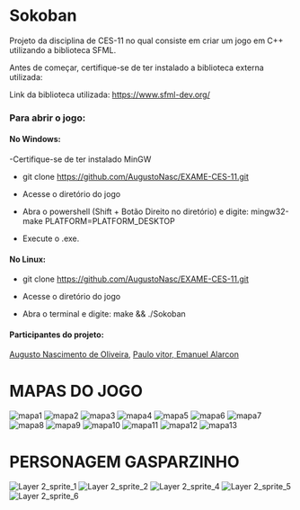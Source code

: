 # Sokoban
Projeto da disciplina de CES-11 no qual consiste em criar um jogo em C++ utilizando a biblioteca SFML.

Antes de começar, certifique-se de ter instalado a biblioteca externa utilizada:

Link da biblioteca utilizada: https://www.sfml-dev.org/

<h3>Para abrir o jogo:</h3>

<h4>No Windows:</h4>

  -Certifique-se de ter instalado MinGW
  
  - git clone https://github.com/AugustoNasc/EXAME-CES-11.git
  
  - Acesse o diretório do jogo
  
  - Abra o powershell (Shift + Botão Direito no diretório) e digite: mingw32-make PLATFORM=PLATFORM_DESKTOP
  
  - Execute o .exe.
  
<h4>No Linux:</h4>
  
  - git clone https://github.com/AugustoNasc/EXAME-CES-11.git
  
  - Acesse o diretório do jogo
  
  - Abra o terminal e digite: make && ./Sokoban
  

<h4>Participantes do projeto:</h4> <a href="https://github.com/AugustoNasc" target="_blank" rel="noopener noreferrer">Augusto Nascimento de Oliveira</a>, <a href="https://github.com/paulov0911" target="_blank" rel="noopener noreferrer">Paulo vitor, <a href="https://github.com/AlarconEmanuel" target="_blank" rel="noopener noreferrer">Emanuel Alarcon</a>

# MAPAS DO JOGO
![mapa1](https://user-images.githubusercontent.com/103709764/167733014-df558502-b029-4344-93ff-0907b43e813d.png)
![mapa2](https://user-images.githubusercontent.com/103709764/167733044-4f063af0-29e6-4f50-8541-5489b2d0d8f7.png)
![mapa3](https://user-images.githubusercontent.com/103709764/167733093-394f1003-b777-4065-bcbc-c582df2bb638.png)
![mapa4](https://user-images.githubusercontent.com/103709764/167733150-f959783f-e612-4c0d-9814-7735ee207438.png)
![mapa5](https://user-images.githubusercontent.com/103709764/167733158-cbb01308-659b-4095-8f8b-0bd618ad66a6.png)
![mapa6](https://user-images.githubusercontent.com/103709764/167733171-b3920b1c-3458-4e09-a95a-42ec8c042382.png)
![mapa7](https://user-images.githubusercontent.com/103709764/167733177-2036efb7-3fbc-4c34-886e-250b3db155f2.png)
![mapa8](https://user-images.githubusercontent.com/103709764/167733187-f06f1de1-b0d7-4679-acfa-ecc11969fd15.png)
![mapa9](https://user-images.githubusercontent.com/103709764/167733190-7ab3d50a-0cf7-463f-a5a8-f0b8b1898faa.png)
![mapa10](https://user-images.githubusercontent.com/103709764/167944686-6304074e-9091-4de4-bc48-8a3de5964068.png)
![mapa11](https://user-images.githubusercontent.com/103709764/167944704-6a33793d-cb0c-4c3d-87de-123ecb6f2eac.png)
![mapa12](https://user-images.githubusercontent.com/103709764/167944714-09a5974d-7165-4ec6-b2d6-ceaa82a6cd7e.png)
![mapa13](https://user-images.githubusercontent.com/103709764/167944726-1c669c87-4f95-4a0e-8742-b0448e9a6854.png)


# PERSONAGEM GASPARZINHO
![Layer 2_sprite_1](https://user-images.githubusercontent.com/103709764/167733262-27e58892-e2eb-48f7-acc8-4363b2b3a49b.png)
![Layer 2_sprite_2](https://user-images.githubusercontent.com/103709764/167733271-0404830b-700d-418a-ba14-46addd1f02dd.png)
![Layer 2_sprite_4](https://user-images.githubusercontent.com/103709764/167733286-0e67e669-d9a8-46e5-973d-2bc848a14692.png)
![Layer 2_sprite_5](https://user-images.githubusercontent.com/103709764/167733295-22a1aef8-14e6-48b2-9109-a7693f200050.png)
![Layer 2_sprite_6](https://user-images.githubusercontent.com/103709764/167733305-5efc19aa-e904-498d-a8dc-bdafe70f9fc5.png)
